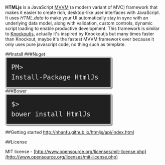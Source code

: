 **HTMLjs** is a JavaScript [MVVM](http://en.wikipedia.org/wiki/Model_View_ViewModel) (a modern variant of MVC) framework that makes it easier to create rich, desktop-like user interfaces with JavaScript. It uses *HTML.data* to make your UI automatically stay in sync with an underlying data model, along with validation, custom controls, dynamic script loading to enable productive development. This framework is similar to [Knockoutjs](http://knockoutjs.com), actually it's inspired by Knockoutjs but many times faster than Knockout, maybe it's the fastest MVVM framework ever because it only uses pure javascript code, no thing such as template.

##Install
###Nuget
<code style="width:60%;-webkit-border-radius: 5px;background-color: #202020;border: 4px solid silver;border-radius: 5px;box-shadow: 2px 2px 3px #6e6e6e;color: #e2e2e2;display: block;font: 1.5em 'andale mono','lucida console',monospace;line-height: 1.5em;overflow: auto;padding: 15px;">PM&gt; Install-Package HtmlJs</code>
###Bower
<code style="width:60%;-webkit-border-radius: 5px;background-color: #202020;border: 4px solid silver;border-radius: 5px;box-shadow: 2px 2px 3px #6e6e6e;color: #e2e2e2;display: block;font: 1.5em 'andale mono','lucida console',monospace;line-height: 1.5em;overflow: auto;padding: 15px;">$&gt; bower install HtmlJs<package></code>

##Getting started
http://nhanfu.github.io/htmljs/api/index.html

##License

MIT license - [http://www.opensource.org/licenses/mit-license.php](http://www.opensource.org/licenses/mit-license.php)
